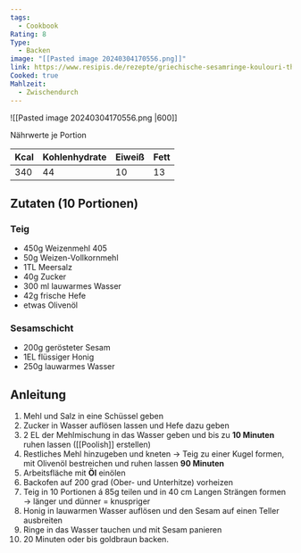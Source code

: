 ```yaml
---
tags:
  - Cookbook
Rating: 8
Type:
  - Backen
image: "[[Pasted image 20240304170556.png]]"
link: https://www.resipis.de/rezepte/griechische-sesamringe-koulouri-thessalonikis/
Cooked: true
Mahlzeit:
  - Zwischendurch
---
```

![[Pasted image 20240304170556.png |600]]

Nährwerte je Portion

| Kcal | Kohlenhydrate | Eiweiß | Fett |
| ---- | ------------- | ------ | ---- |
| 340  | 44            | 10     | 13   |
## Zutaten (10 Portionen)
### Teig
- 450g Weizenmehl 405
- 50g Weizen-Vollkornmehl
- 1TL Meersalz
- 40g Zucker
- 300 ml lauwarmes Wasser
- 42g frische Hefe
- etwas Olivenöl
### Sesamschicht
- 200g gerösteter Sesam
- 1EL flüssiger Honig
- 250g lauwarmes Wasser

## Anleitung
1. Mehl und Salz in eine Schüssel geben
2. Zucker in Wasser auflösen lassen und Hefe dazu geben
3. 2 EL der Mehlmischung in das Wasser geben und bis zu **10 Minuten** ruhen lassen ([[Poolish]] erstellen)
4. Restliches Mehl hinzugeben und kneten -> Teig zu einer Kugel formen, mit Olivenöl bestreichen und ruhen lassen **90 Minuten**
5. Arbeitsfläche mit **Öl** einölen
6. Backofen auf 200 grad (Ober- und Unterhitze) vorheizen
7. Teig in 10 Portionen á 85g teilen und in 40 cm Langen Strängen formen -> länger und dünner = knuspriger
8. Honig in lauwarmen Wasser auflösen und den Sesam auf einen Teller ausbreiten
9. Ringe in das Wasser tauchen und mit Sesam panieren
10. 20 Minuten oder bis goldbraun backen.